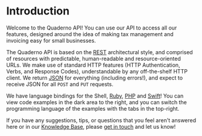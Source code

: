 # Introduction

Welcome to the Quaderno API! You can use our API to access all our features, designed around the idea of making tax management and invoicing easy for small businesses.

The Quaderno API is based on the [REST](https://en.wikipedia.org/wiki/Representational_state_transfer) architectural style, and comprised of resources with predictable, human-readable and resource-oriented URLs. We make use of standard HTTP features (HTTP Authentication, Verbs, and Response Codes), understandable by any off-the-shelf HTTP client. We return [JSON](http://www.json.org/) for everything (including errors!), and expect to receive JSON for all `POST` and `PUT` requests.

We have language bindings for the Shell, [Ruby](https://github.com/quaderno/quaderno-ruby), [PHP](https://github.com/quaderno/quaderno-php) and [Swift](https://github.com/quaderno/quaderno-swift)! You can view code examples in the dark area to the right, and you can switch the programming language of the examples with the tabs in the top-right.

If you have any suggestions, tips, or questions that you feel aren't answered here or in our [Knowledge Base](http://support.quaderno.io), please [get in touch](mailto:hello@quaderno.io) and let us know!
